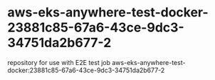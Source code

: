 # aws-eks-anywhere-test-docker-23881c85-67a6-43ce-9dc3-34751da2b677-2
repository for use with E2E test job aws-eks-anywhere-test-docker:23881c85-67a6-43ce-9dc3-34751da2b677-2
